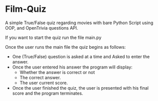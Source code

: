 # Film-Quiz
A simple True/False quiz regarding movies with bare Python Script using OOP, and OpenTrivia questions API.

If you want to start the quiz run the file main.py

Once the user runs the main file the quiz begins as follows:
- One (True/False) question is asked at a time and Asked to enter the answer.
- Once the user entered his answer the program will display:
  * Whether the answer is correct or not
  * The correct answer.
  * The user current score.
- Once the user finished the quiz, the user is presented with his final score and the program terminates.
